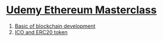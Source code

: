 # [Udemy Ethereum Masterclass](https://www.udemy.com/ethereum-masterclass/)


1. [Basic of blockchain development](Basics-of-blockchain-development.md)
2. [ICO and ERC20 token](ICO-and-ERC20.md)
